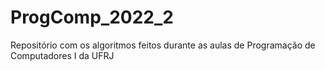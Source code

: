 # ProgComp_2022_2
Repositório com os algoritmos feitos durante as aulas de Programação de Computadores I da UFRJ
